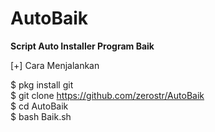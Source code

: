 # AutoBaik
<b>Script Auto Installer Program Baik</b>

[+] Cara Menjalankan

$ pkg install git <br>
$ git clone https://github.com/zerostr/AutoBaik <br>
$ cd AutoBaik <br>
$ bash Baik.sh
